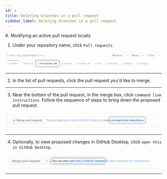 ```yaml
---
id: s
title: Deleting branches in a pull request
sidebar_label: Deleting branches in a pull request
---
```


A. Modifying an active pull request locally

1. Under your repository name, click  `Pull requests`.

<!-- repo-tabs-pull-requests (1) -->
![xxx](https://raw.githubusercontent.com/ChickenKyiv/awesome-git-article/master/img/PR/repo-tabs-pull-requests.png)

---


2. In the list of pull requests, click the pull request you'd like to merge.

---


3. Near the bottom of the pull request, in the merge box, click `command line instructions`. Follow the sequence of steps to bring down the proposed pull request.

<!-- pull_request_show_command_line_merge -->
![xxx](https://raw.githubusercontent.com/ChickenKyiv/awesome-git-article/master/img/PR/pull_request_show_command_line_merge.png)

---


4. Optionally, to view proposed changes in GitHub Desktop, click `open this in GitHub Desktop`.

<!-- open-pr-in-desktop -->
![xxx](https://raw.githubusercontent.com/ChickenKyiv/awesome-git-article/master/img/PR/open-pr-in-desktop.png)

---
